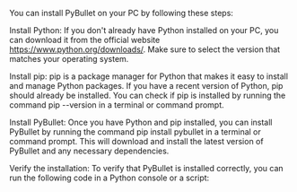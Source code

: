 You can install PyBullet on your PC by following these steps:

Install Python: If you don't already have Python installed on your PC, you can download it from the official website https://www.python.org/downloads/. Make sure to select the version that matches your operating system.

Install pip: pip is a package manager for Python that makes it easy to install and manage Python packages. If you have a recent version of Python, pip should already be installed. You can check if pip is installed by running the command pip --version in a terminal or command prompt.

Install PyBullet: Once you have Python and pip installed, you can install PyBullet by running the command pip install pybullet in a terminal or command prompt. This will download and install the latest version of PyBullet and any necessary dependencies.

Verify the installation: To verify that PyBullet is installed correctly, you can run the following code in a Python console or a script:
